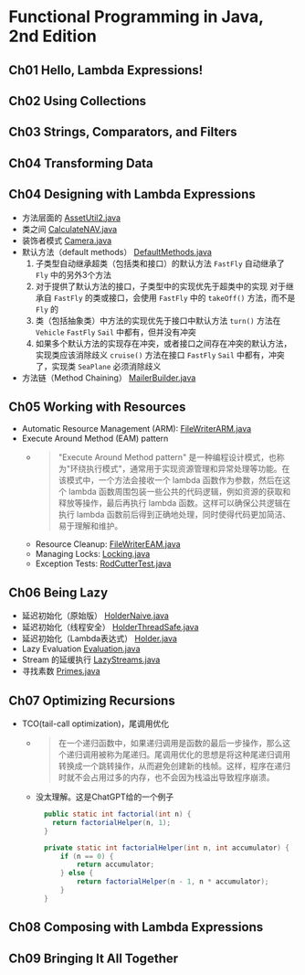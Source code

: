 # Functional Programming in Java, 2nd Edition

## Ch01 Hello, Lambda Expressions!

## Ch02 Using Collections

## Ch03 Strings, Comparators, and Filters

## Ch04 Transforming Data


## Ch04 Designing with Lambda Expressions
- 方法层面的 [AssetUtil2.java](src/main/java/com/youngzy/book/fpij/ch0401/AssetUtil2.java)
- 类之间 [CalculateNAV.java](src/main/java/com/youngzy/book/fpij/ch0401/CalculateNAV.java)
- 装饰者模式 [Camera.java](src/main/java/com/youngzy/book/fpij/ch0401/Camera.java)
- 默认方法（default methods） [DefaultMethods.java](src/main/java/com/youngzy/book/fpij/ch0401/DefaultMethods.java)
  1. 子类型自动继承超类（包括类和接口）的默认方法
  `FastFly` 自动继承了 `Fly` 中的另外3个方法
  2. 对于提供了默认方法的接口，子类型中的实现优先于超类中的实现
  对于继承自 `FastFly` 的类或接口，会使用 `FastFly` 中的 `takeOff()` 方法，而不是 `Fly` 的
  3. 类（包括抽象类）中方法的实现优先于接口中默认方法
     `turn()` 方法在 `Vehicle` `FastFly` `Sail` 中都有，但并没有冲突
  4. 如果多个默认方法的实现存在冲突，或者接口之间存在冲突的默认方法，实现类应该消除歧义
     `cruise()` 方法在接口 `FastFly` `Sail` 中都有，冲突了，实现类 `SeaPlane` 必须消除歧义
- 方法链（Method Chaining） [MailerBuilder.java](src/main/java/com/youngzy/book/fpij/ch0401/MailerBuilder.java)

## Ch05 Working with Resources
- Automatic Resource Management (ARM): [FileWriterARM.java](src/main/java/com/youngzy/book/fpij/ch05/FileWriterARM.java)
- Execute Around Method (EAM) pattern
  - > "Execute Around Method pattern" 是一种编程设计模式，也称为"环绕执行模式"，通常用于实现资源管理和异常处理等功能。在该模式中，一个方法会接收一个 lambda 函数作为参数，然后在这个 lambda 函数周围包装一些公共的代码逻辑，例如资源的获取和释放等操作，最后再执行 lambda 函数。这样可以确保公共逻辑在执行 lambda 函数前后得到正确地处理，同时使得代码更加简洁、易于理解和维护。
  - Resource Cleanup: [FileWriterEAM.java](src/main/java/com/youngzy/book/fpij/ch05/FileWriterEAM.java)
  - Managing Locks: [Locking.java](src/main/java/com/youngzy/book/fpij/ch05/Locking.java)
  - Exception Tests: [RodCutterTest.java](src/test/java/com/youngzy/book/fpij/ch05/RodCutterTest.java)

## Ch06 Being Lazy
- 延迟初始化（原始版） [HolderNaive.java](src/main/java/com/youngzy/book/fpij/ch06/HolderNaive.java)
- 延迟初始化（线程安全） [HolderThreadSafe.java](src/main/java/com/youngzy/book/fpij/ch06/HolderThreadSafe.java)
- 延迟初始化（Lambda表达式） [Holder.java](src/main/java/com/youngzy/book/fpij/ch06/Holder.java)
- Lazy Evaluation [Evaluation.java](src/main/java/com/youngzy/book/fpij/ch06/Evaluation.java)
- Stream 的延缓执行 [LazyStreams.java](src/main/java/com/youngzy/book/fpij/ch06/LazyStreams.java)
- 寻找素数 [Primes.java](src/main/java/com/youngzy/book/fpij/ch06/Primes.java)

## Ch07 Optimizing Recursions
- TCO(tail-call optimization)，尾调用优化
  - >在一个递归函数中，如果递归调用是函数的最后一步操作，那么这个递归调用被称为尾递归。尾调用优化的思想是将这种尾递归调用转换成一个跳转操作，从而避免创建新的栈帧。这样，程序在递归时就不会占用过多的内存，也不会因为栈溢出导致程序崩溃。
  - 没太理解。这是ChatGPT给的一个例子
    ```java
      public static int factorial(int n) {
        return factorialHelper(n, 1);
      }

      private static int factorialHelper(int n, int accumulator) {
          if (n == 0) {
              return accumulator;
          } else {
              return factorialHelper(n - 1, n * accumulator);
          }
      }
    ```

## Ch08 Composing with Lambda Expressions

## Ch09 Bringing It All Together
